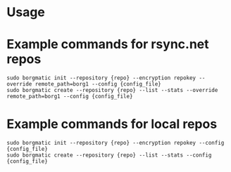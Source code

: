 # Usage

# Example commands for rsync.net repos
```
sudo borgmatic init --repository {repo} --encryption repokey --override remote_path=borg1 --config {config_file} 
sudo borgmatic create --repository {repo} --list --stats --override remote_path=borg1 --config {config_file} 
```

# Example commands for local repos
```
sudo borgmatic init --repository {repo} --encryption repokey --config {config_file} 
sudo borgmatic create --repository {repo} --list --stats --config {config_file} 
```
